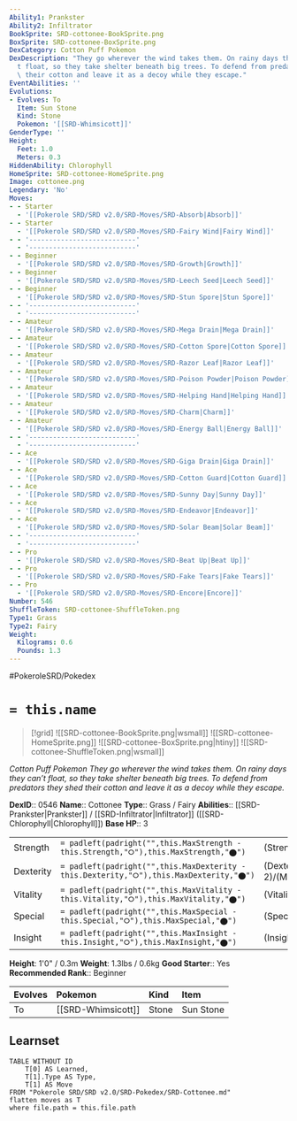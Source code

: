 ```yaml
---
Ability1: Prankster
Ability2: Infiltrator
BookSprite: SRD-cottonee-BookSprite.png
BoxSprite: SRD-cottonee-BoxSprite.png
DexCategory: Cotton Puff Pokemon
DexDescription: "They go wherever the wind takes them. On rainy days they can\u2019\
  t float, so they take shelter beneath big trees. To defend from predators they shed\
  \ their cotton and leave it as a decoy while they escape."
EventAbilities: ''
Evolutions:
- Evolves: To
  Item: Sun Stone
  Kind: Stone
  Pokemon: '[[SRD-Whimsicott]]'
GenderType: ''
Height:
  Feet: 1.0
  Meters: 0.3
HiddenAbility: Chlorophyll
HomeSprite: SRD-cottonee-HomeSprite.png
Image: cottonee.png
Legendary: 'No'
Moves:
- - Starter
  - '[[Pokerole SRD/SRD v2.0/SRD-Moves/SRD-Absorb|Absorb]]'
- - Starter
  - '[[Pokerole SRD/SRD v2.0/SRD-Moves/SRD-Fairy Wind|Fairy Wind]]'
- - '---------------------------'
  - '---------------------------'
- - Beginner
  - '[[Pokerole SRD/SRD v2.0/SRD-Moves/SRD-Growth|Growth]]'
- - Beginner
  - '[[Pokerole SRD/SRD v2.0/SRD-Moves/SRD-Leech Seed|Leech Seed]]'
- - Beginner
  - '[[Pokerole SRD/SRD v2.0/SRD-Moves/SRD-Stun Spore|Stun Spore]]'
- - '---------------------------'
  - '---------------------------'
- - Amateur
  - '[[Pokerole SRD/SRD v2.0/SRD-Moves/SRD-Mega Drain|Mega Drain]]'
- - Amateur
  - '[[Pokerole SRD/SRD v2.0/SRD-Moves/SRD-Cotton Spore|Cotton Spore]]'
- - Amateur
  - '[[Pokerole SRD/SRD v2.0/SRD-Moves/SRD-Razor Leaf|Razor Leaf]]'
- - Amateur
  - '[[Pokerole SRD/SRD v2.0/SRD-Moves/SRD-Poison Powder|Poison Powder]]'
- - Amateur
  - '[[Pokerole SRD/SRD v2.0/SRD-Moves/SRD-Helping Hand|Helping Hand]]'
- - Amateur
  - '[[Pokerole SRD/SRD v2.0/SRD-Moves/SRD-Charm|Charm]]'
- - Amateur
  - '[[Pokerole SRD/SRD v2.0/SRD-Moves/SRD-Energy Ball|Energy Ball]]'
- - '---------------------------'
  - '---------------------------'
- - Ace
  - '[[Pokerole SRD/SRD v2.0/SRD-Moves/SRD-Giga Drain|Giga Drain]]'
- - Ace
  - '[[Pokerole SRD/SRD v2.0/SRD-Moves/SRD-Cotton Guard|Cotton Guard]]'
- - Ace
  - '[[Pokerole SRD/SRD v2.0/SRD-Moves/SRD-Sunny Day|Sunny Day]]'
- - Ace
  - '[[Pokerole SRD/SRD v2.0/SRD-Moves/SRD-Endeavor|Endeavor]]'
- - Ace
  - '[[Pokerole SRD/SRD v2.0/SRD-Moves/SRD-Solar Beam|Solar Beam]]'
- - '---------------------------'
  - '---------------------------'
- - Pro
  - '[[Pokerole SRD/SRD v2.0/SRD-Moves/SRD-Beat Up|Beat Up]]'
- - Pro
  - '[[Pokerole SRD/SRD v2.0/SRD-Moves/SRD-Fake Tears|Fake Tears]]'
- - Pro
  - '[[Pokerole SRD/SRD v2.0/SRD-Moves/SRD-Encore|Encore]]'
Number: 546
ShuffleToken: SRD-cottonee-ShuffleToken.png
Type1: Grass
Type2: Fairy
Weight:
  Kilograms: 0.6
  Pounds: 1.3
---
```


#PokeroleSRD/Pokedex

# `= this.name`

> [!grid]
> ![[SRD-cottonee-BookSprite.png|wsmall]]
> ![[SRD-cottonee-HomeSprite.png]]
> ![[SRD-cottonee-BoxSprite.png|htiny]]
> ![[SRD-cottonee-ShuffleToken.png|wsmall]]


*Cotton Puff Pokemon*
*They go wherever the wind takes them. On rainy days they can’t float, so they take shelter beneath big trees. To defend from predators they shed their cotton and leave it as a decoy while they escape.*

**DexID**:: 0546
**Name**:: Cottonee
**Type**:: Grass / Fairy
**Abilities**:: [[SRD-Prankster|Prankster]] / [[SRD-Infiltrator|Infiltrator]] ([[SRD-Chlorophyll|Chlorophyll]])
**Base HP**:: 3

|           |                                                                                        |                                          |
| --------- | -------------------------------------------------------------------------------------- | ---------------------------------------- |
| Strength  | `= padleft(padright("",this.MaxStrength - this.Strength,"⭘"),this.MaxStrength,"⬤")`    | (Strength::1)/(MaxStrength::3)   |
| Dexterity | `= padleft(padright("",this.MaxDexterity - this.Dexterity,"⭘"),this.MaxDexterity,"⬤")` | (Dexterity:: 2)/(MaxDexterity::4) |
| Vitality  | `= padleft(padright("",this.MaxVitality - this.Vitality,"⭘"),this.MaxVitality,"⬤")`    | (Vitality::2)/(MaxVitality::4)   |
| Special   | `= padleft(padright("",this.MaxSpecial - this.Special,"⭘"),this.MaxSpecial,"⬤")`       | (Special::1)/(MaxSpecial::3)     |
| Insight   | `= padleft(padright("",this.MaxInsight - this.Insight,"⭘"),this.MaxInsight,"⬤")`       | (Insight::2)/(MaxInsight::4)     |

**Height**: 1'0" / 0.3m
**Weight**: 1.3lbs / 0.6kg
**Good Starter**:: Yes
**Recommended Rank**:: Beginner

| Evolves   | Pokemon            | Kind   | Item      |
|:----------|:-------------------|:-------|:----------|
| To        | [[SRD-Whimsicott]] | Stone  | Sun Stone |

## Learnset

```dataview
TABLE WITHOUT ID
    T[0] AS Learned,
    T[1].Type AS Type,
    T[1] AS Move
FROM "Pokerole SRD/SRD v2.0/SRD-Pokedex/SRD-Cottonee.md"
flatten moves as T
where file.path = this.file.path
```
